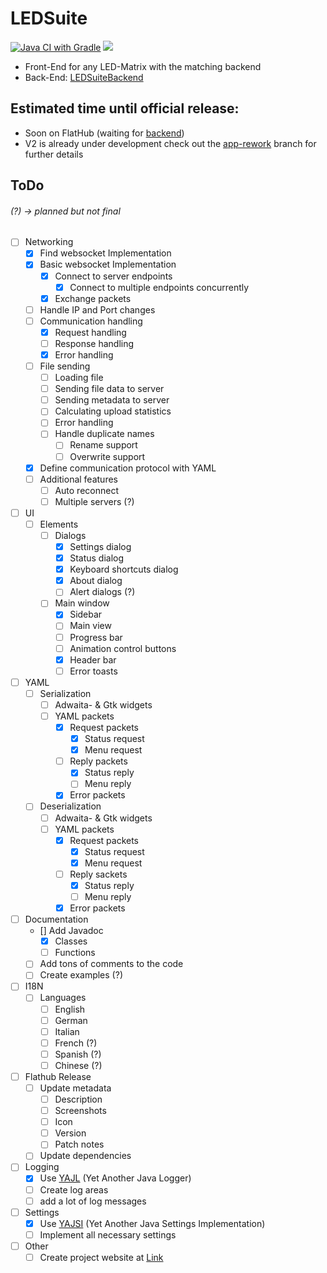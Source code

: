 # LEDSuite
[![Java CI with Gradle](https://github.com/ToxicStoxm/LEDSuite/actions/workflows/gradle.yml/badge.svg)](https://github.com/ToxicStoxm/LEDSuite/actions/workflows/gradle.yml) <img src="https://img.shields.io/liberapay/receives/ToxicStoxm.svg?logo=liberapay">

 - Front-End for any LED-Matrix with the matching backend
 - Back-End: [LEDSuiteBackend](https://gitlab.com/hannescam/LEDSuiteBackend)
## Estimated time until official release:
 - Soon on FlatHub (waiting for <a href="https://gitlab.com/hannescam/LEDSuiteBackend">backend<a>)
 - V2 is already under development check out the [app-rework](https://github.com/ToxicStoxm/LEDSuite/tree/app-rework) branch for further details

## ToDo 
###### (?) -> planned but not final
- [ ] Networking
  - [X] Find websocket Implementation
  - [X] Basic websocket Implementation
    - [X] Connect to server endpoints
      - [X] Connect to multiple endpoints concurrently 
    - [X] Exchange packets
  - [ ] Handle IP and Port changes
  - [ ] Communication handling
    - [X] Request handling
    - [ ] Response handling
    - [X] Error handling
  - [ ] File sending
    - [ ] Loading file
    - [ ] Sending file data to server
    - [ ] Sending metadata to server
    - [ ] Calculating upload statistics
    - [ ] Error handling
    - [ ] Handle duplicate names
      - [ ] Rename support
      - [ ] Overwrite support
  - [X] Define communication protocol with YAML
  - [ ] Additional features
    - [ ] Auto reconnect
    - [ ] Multiple servers (?)
- [ ] UI
  - [ ] Elements
    -  [ ] Dialogs
      - [X] Settings dialog
      - [X] Status dialog
      - [X] Keyboard shortcuts dialog
      - [X] About dialog
      - [ ] Alert dialogs (?)
    - [ ] Main window
      - [X] Sidebar
      - [ ] Main view
      - [ ] Progress bar
      - [ ] Animation control buttons
      - [X] Header bar
      - [ ] Error toasts
- [ ] YAML
  - [ ] Serialization
    - [ ] Adwaita- & Gtk widgets
    - [ ] YAML packets
      - [X] Request packets
        - [X] Status request
        - [X] Menu request
      - [ ] Reply packets
        - [X] Status reply
        - [ ] Menu reply
      - [X] Error packets
  - [ ] Deserialization
    - [ ] Adwaita- & Gtk widgets
    - [ ] YAML packets
      - [X] Request packets
        - [X] Status request
        - [X] Menu request
      - [ ] Reply sackets
        - [X] Status reply
        - [ ] Menu reply
      - [X] Error packets
- [ ] Documentation
  - [] Add Javadoc
    - [X] Classes
    - [ ] Functions
  - [ ] Add tons of comments to the code
  - [ ] Create examples (?)
- [ ] I18N
  - [ ] Languages
    - [ ] English
    - [ ] German
    - [ ] Italian
    - [ ] French (?)
    - [ ] Spanish (?)
    - [ ] Chinese (?)
- [ ] Flathub Release
  - [ ] Update metadata
    - [ ] Description
    - [ ] Screenshots
    - [ ] Icon
    - [ ] Version
    - [ ] Patch notes
  - [ ] Update dependencies
- [ ] Logging
  - [X] Use [YAJL](https://github.com/ToxicStoxm/YAJL) (Yet Another Java Logger)
  - [ ] Create log areas
  - [ ] add a lot of log messages
- [ ] Settings
  - [X] Use [YAJSI](https://github.com/ToxicStoxm/YAJSI) (Yet Another Java Settings Implementation) 
  - [ ] Implement all necessary settings
- [ ] Other
  - [ ] Create project website at [Link](https://toxicstoxm.com/LEDSuite) 